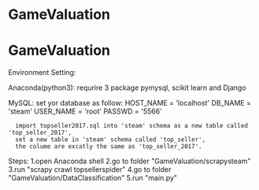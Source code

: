 # GameValuation
# GameValuation

Environment Setting:

  Anaconda(python3):
    requrire 3 package pymysql, scikit learn and Django

  MySQL:
    set yor database as follow:
      HOST_NAME = 'localhost'
      DB_NAME = 'steam'
      USER_NAME = 'root'
      PASSWD = '5566'

      import topseller2017.sql into 'steam' schema as a new table called 'top_seller_2017',
      set a new table in 'steam' schema called 'top_seller',
      the colume are excatly the same as 'top_seller_2017'.

Steps:
  1.open Anaconda shell
  2.go to folder "GameValuation/scrapysteam"
  3.run "scrapy crawl topsellerspider"
  4.go to folder "GameValuation/DataClassification"
  5.run "main.py"
